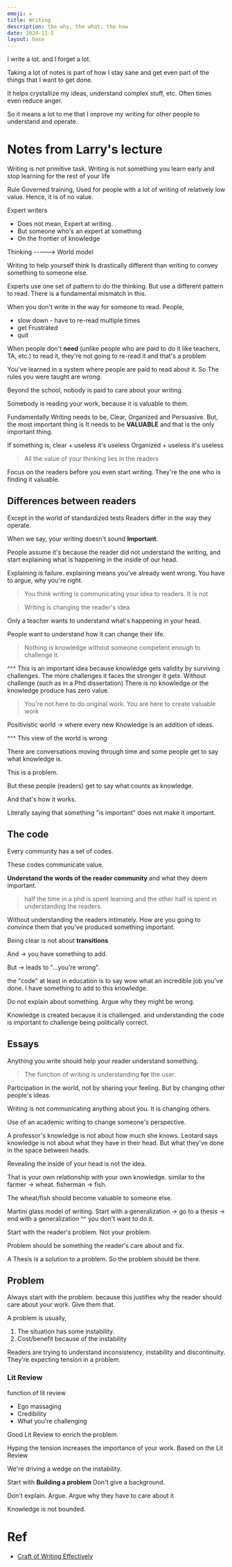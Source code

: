 ```yaml
---
emoji: ✒️
title: Writing
description: the why, the what, the how
date: 2024-11-5
layout: base
---
```


I write a lot. and I forget a lot.

Taking a lot of notes is part of how I stay sane and get even part of the things that I want to get done.

It helps crystallize my ideas, understand complex stuff, etc. Often times even reduce anger.

So it means a lot to me that I improve my writing for other people to understand and operate.


# Notes from Larry's lecture

Writing is not primitive task. Writing is not something you learn early and stop learning for the rest of your life

 Rule Governed training, Used for people with a lot of writing of relatively low value. Hence, it is of no value.

Expert writers
- Does not mean, Expert at writing.
- But someone who's an expert at something
- On the frontier of knowledge


Thinking -----> World model


Writing to help yourself think Is drastically different than writing to convey something to someone else.


Experts use one set of pattern to do the thinking. But use a different pattern to read.
There is a fundamental mismatch in this.

When you don't write in the way for someone to read. People,

- slow down - have to re-read multiple times 
- get Frustrated
- quit

When people don't __need__ (unlike people who are paid to do it like teachers, TA, etc.) to read it, they're not going to re-read it and that's a problem

You've learned in a system where people are paid to read about it.
So The rules you were taught are wrong.

Beyond the school, nobody is paid to care about your writing.

Somebody is reading your work, because it is valuable to them.

Fundamentally Writing needs to be, Clear, Organized and Persuasive.
But, the most important thing is It needs to be __VALUABLE__ and that is the only important thing.

If something is,
clear + useless it's useless
Organized + useless it's useless


> All the value of your thinking lies in the readers

Focus on the readers before you even start writing. They're the one who is finding it valuable.

## Differences between readers

Except in the world of standardized tests Readers differ in the way they operate.


When we say, your writing doesn't sound __Important__.

People assume it's because the reader did not understand the writing, and start explaining what is happening in the inside of our head.

Explaining is failure. explaining means you've already went wrong.
You have to argue, why you're right.

> You think writing is communicating your idea to readers. It is not

> Writing is changing the reader's idea. 


Only a teacher wants to understand what's happening in your head.

People want to understand how it can change their life.

>Nothing is knowledge without someone competent enough to challenge it.

^^^ This is an important idea because knowledge gets validity by surviving challenges. The more challenges it faces the stronger it gets.
Without challenge (such as in a Phd dissertation) There is no knowledge or the knowledge produce has zero value.


> You're not here to do original work. You are here to create valuable work
 

Positivistic world -> where every new Knowledge is an addition of ideas.

^^^ This view of the world is wrong

There are conversations moving through time and some people get to say what knowledge is.

This is a problem.

But these people (readers) get to say what counts as knowledge.

And that's how it works.

Literally saying that something "is important" does not make it important.

## The code

Every community has a set of codes.

These codes communicate value.

__Understand the words of the reader community__ and what they deem important.

> half the time in a phd is spent learning and the other half is spent in understanding the readers.

Without understanding the readers intimately.
How are you going to convince them that you've produced something important.

Being clear is not about __transitions__

And -> you have something to add.

But -> leads to "...you're wrong".

the "code" at least in education is to say wow what an incredible job you've done. I have something to add to this knowledge.

Do not explain about something. Argue why they might be wrong.

Knowledge is created because it is challenged. and understanding the code is important to challenge being politically correct.


## Essays

Anything you write should help your reader understand something.

> The function of writing is understanding __for__ the user.

Participation in the world, not by sharing your feeling. But by changing other people's ideas.

Writing is not communicating anything about you. It is changing others.

Use of an academic writing to change someone's perspective.


A professor's knowledge is not about how much she knows.
Leotard says knowledge is not about what they have in their head. But what they've done in the space between heads.

Revealing the inside of your head is not the idea. 

That is your own relationship with your own knowledge.
similar to the farmer -> wheat. fisherman -> fish.

The wheat/fish should become valuable to someone else.


Martini glass model of writing. Start with a generalization -> go to a thesis -> end with a generalization
^^ you don't want to do it.

Start with the reader's problem. Not your problem.

Problem should be something the reader's care about and fix.

A Thesis is a solution to a problem. So the problem should be there.


## Problem

Always start with the problem. because this justifies why the reader should care about your work. Give them that.

A problem is usually,

1. The situation has some instability.
2. Cost/benefit because of the instability

Readers are trying to understand inconsistency, instability and discontinuity. They're expecting tension in a problem.


### Lit Review

function of lit review

- Ego massaging
- Credibility
- What you're challenging

Good Lit Review to enrich the problem.

Hyping the tension increases the importance of your work. Based on the Lit Review

We're driving a wedge on the instability.

Start with __Building a problem__ Don't give a background.

Don't explain. Argue.
Argue why they have to care about it

Knowledge is not bounded.


# Ref

- [Craft of Writing Effectively](https://www.youtube.com/watch?v=vtIzMaLkCaM)